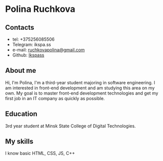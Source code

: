# Polina Ruchkova

## Contacts
- tel: +375256085506
- Telegram: ikspa.ss
- e-mail: ruchkovapolina@gmail.com
- Github: [Ikspass](https://github.com/ikspass)

## About me
Hi, I'm Polina, I'm a third-year student majoring in software engineering. I am interested in front-end development and am studying this area on my own. My goal is to master front-end development technologies and get my first job in an IT company as quickly as possible.

## Education
3rd year student at Minsk State College of Digital Technologies.

## My skills
I know basic HTML, CSS, JS, C++
